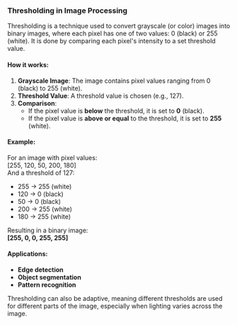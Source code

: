 ### Thresholding in Image Processing

Thresholding is a technique used to convert grayscale (or color) images into binary images, where each pixel has one of two values: 0 (black) or 255 (white). It is done by comparing each pixel's intensity to a set threshold value.

#### How it works:
1. **Grayscale Image**: The image contains pixel values ranging from 0 (black) to 255 (white).
2. **Threshold Value**: A threshold value is chosen (e.g., 127).
3. **Comparison**:
   - If the pixel value is **below** the threshold, it is set to **0** (black).
   - If the pixel value is **above or equal** to the threshold, it is set to **255** (white).

#### Example:
For an image with pixel values:  
[255, 120, 50, 200, 180]  
And a threshold of 127:
- 255 → 255 (white)
- 120 → 0 (black)
- 50 → 0 (black)
- 200 → 255 (white)
- 180 → 255 (white)

Resulting in a binary image:  
**[255, 0, 0, 255, 255]**

#### Applications:
- **Edge detection**
- **Object segmentation**
- **Pattern recognition**

Thresholding can also be adaptive, meaning different thresholds are used for different parts of the image, especially when lighting varies across the image.